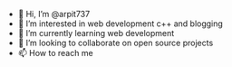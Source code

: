 - 👋 Hi, I’m @arpit737
- 👀 I’m interested in web development c++ and blogging 
- 🌱 I’m currently learning  web development 
- 💞️ I’m looking to collaborate on open source projects 
- 📫 How to reach me 

<!---
arpit737/arpit737 is a ✨ special ✨ repository because its `README.md` (this file) appears on your GitHub profile.
You can click the Preview link to take a look at your changes.
--->
